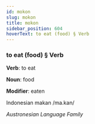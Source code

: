 ```yaml
---
id: mokon
slug: mokon
title: mokon
sidebar_position: 604
hoverText: to eat (food) § Verb
---
```


### to eat (food) § Verb

**Verb**: to eat

**Noun**: food

**Modifier**: eaten

Indonesian makan /ma.kan/

*Austronesian Language Family*